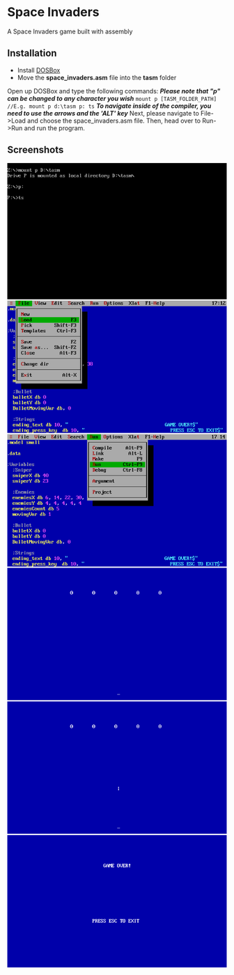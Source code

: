 # Space Invaders
A Space Invaders game built with assembly

## Installation
- Install [DOSBox](https://www.dosbox.com/download.php?main=1)
- Move the **space_invaders.asm** file into the **tasm** folder

Open up DOSBox and type the following commands:
**_Please note that "p" can be changed to any character you wish_**
`
mount p [TASM_FOLDER_PATH] //E.g. mount p d:\tasm
p:
ts
`
**_To navigate inside of the compiler, you need to use the arrows and the 'ALT' key_**
Next, please navigate to File->Load and choose the space_invaders.asm file.
Then, head over to Run->Run and run the program.

## Screenshots
![DOSBox](./screenshots/DOSBox_setup.png)
![TASMLoad](./screenshots/TASM_load.png)
![TASMRun](./screenshots/TASM_run.png)
![GameScreen](./screenshots/game_screen.png)
![ShootingScreen](./screenshots/shooting_screen.png)
![GameOver](./screenshots/game_over.png)


 
